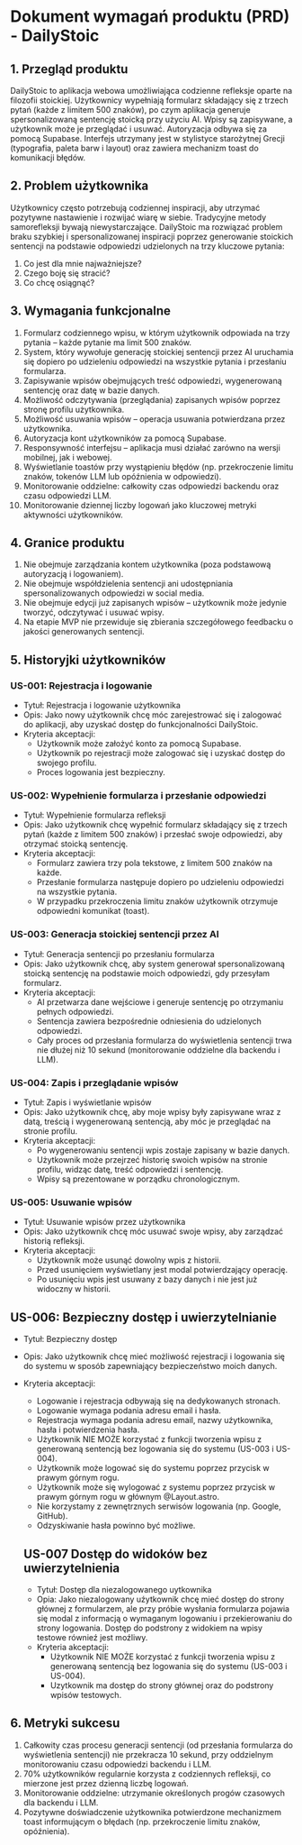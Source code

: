 # Dokument wymagań produktu (PRD) - DailyStoic

## 1. Przegląd produktu

DailyStoic to aplikacja webowa umożliwiająca codzienne refleksje oparte na filozofii stoickiej. Użytkownicy wypełniają formularz składający się z trzech pytań (każde z limitem 500 znaków), po czym aplikacja generuje spersonalizowaną sentencję stoicką przy użyciu AI. Wpisy są zapisywane, a użytkownik może je przeglądać i usuwać. Autoryzacja odbywa się za pomocą Supabase. Interfejs utrzymany jest w stylistyce starożytnej Grecji (typografia, paleta barw i layout) oraz zawiera mechanizm toast do komunikacji błędów.

## 2. Problem użytkownika

Użytkownicy często potrzebują codziennej inspiracji, aby utrzymać pozytywne nastawienie i rozwijać wiarę w siebie. Tradycyjne metody samorefleksji bywają niewystarczające. DailyStoic ma rozwiązać problem braku szybkiej i spersonalizowanej inspiracji poprzez generowanie stoickich sentencji na podstawie odpowiedzi udzielonych na trzy kluczowe pytania:

1. Co jest dla mnie najważniejsze?
2. Czego boję się stracić?
3. Co chcę osiągnąć?

## 3. Wymagania funkcjonalne

1. Formularz codziennego wpisu, w którym użytkownik odpowiada na trzy pytania – każde pytanie ma limit 500 znaków.
2. System, który wywołuje generację stoickiej sentencji przez AI uruchamia się dopiero po udzieleniu odpowiedzi na wszystkie pytania i przesłaniu formularza.
3. Zapisywanie wpisów obejmujących treść odpowiedzi, wygenerowaną sentencję oraz datę w bazie danych.
4. Możliwość odczytywania (przeglądania) zapisanych wpisów poprzez stronę profilu użytkownika.
5. Możliwość usuwania wpisów – operacja usuwania potwierdzana przez użytkownika.
6. Autoryzacja kont użytkowników za pomocą Supabase.
7. Responsywność interfejsu – aplikacja musi działać zarówno na wersji mobilnej, jak i webowej.
8. Wyświetlanie toastów przy wystąpieniu błędów (np. przekroczenie limitu znaków, tokenów LLM lub opóźnienia w odpowiedzi).
9. Monitorowanie oddzielne: całkowity czas odpowiedzi backendu oraz czasu odpowiedzi LLM.
10. Monitorowanie dziennej liczby logowań jako kluczowej metryki aktywności użytkowników.

## 4. Granice produktu

1. Nie obejmuje zarządzania kontem użytkownika (poza podstawową autoryzacją i logowaniem).
2. Nie obejmuje współdzielenia sentencji ani udostępniania spersonalizowanych odpowiedzi w social media.
3. Nie obejmuje edycji już zapisanych wpisów – użytkownik może jedynie tworzyć, odczytywać i usuwać wpisy.
4. Na etapie MVP nie przewiduje się zbierania szczegółowego feedbacku o jakości generowanych sentencji.

## 5. Historyjki użytkowników

### US-001: Rejestracja i logowanie

- Tytuł: Rejestracja i logowanie użytkownika
- Opis: Jako nowy użytkownik chcę móc zarejestrować się i zalogować do aplikacji, aby uzyskać dostęp do funkcjonalności DailyStoic.
- Kryteria akceptacji:
  - Użytkownik może założyć konto za pomocą Supabase.
  - Użytkownik po rejestracji może zalogować się i uzyskać dostęp do swojego profilu.
  - Proces logowania jest bezpieczny.

### US-002: Wypełnienie formularza i przesłanie odpowiedzi

- Tytuł: Wypełnienie formularza refleksji
- Opis: Jako użytkownik chcę wypełnić formularz składający się z trzech pytań (każde z limitem 500 znaków) i przesłać swoje odpowiedzi, aby otrzymać stoicką sentencję.
- Kryteria akceptacji:
  - Formularz zawiera trzy pola tekstowe, z limitem 500 znaków na każde.
  - Przesłanie formularza następuje dopiero po udzieleniu odpowiedzi na wszystkie pytania.
  - W przypadku przekroczenia limitu znaków użytkownik otrzymuje odpowiedni komunikat (toast).

### US-003: Generacja stoickiej sentencji przez AI

- Tytuł: Generacja sentencji po przesłaniu formularza
- Opis: Jako użytkownik chcę, aby system generował spersonalizowaną stoicką sentencję na podstawie moich odpowiedzi, gdy przesyłam formularz.
- Kryteria akceptacji:
  - AI przetwarza dane wejściowe i generuje sentencję po otrzymaniu pełnych odpowiedzi.
  - Sentencja zawiera bezpośrednie odniesienia do udzielonych odpowiedzi.
  - Cały proces od przesłania formularza do wyświetlenia sentencji trwa nie dłużej niż 10 sekund (monitorowanie oddzielne dla backendu i LLM).

### US-004: Zapis i przeglądanie wpisów

- Tytuł: Zapis i wyświetlanie wpisów
- Opis: Jako użytkownik chcę, aby moje wpisy były zapisywane wraz z datą, treścią i wygenerowaną sentencją, aby móc je przeglądać na stronie profilu.
- Kryteria akceptacji:
  - Po wygenerowaniu sentencji wpis zostaje zapisany w bazie danych.
  - Użytkownik może przejrzeć historię swoich wpisów na stronie profilu, widząc datę, treść odpowiedzi i sentencję.
  - Wpisy są prezentowane w porządku chronologicznym.

### US-005: Usuwanie wpisów

- Tytuł: Usuwanie wpisów przez użytkownika
- Opis: Jako użytkownik chcę móc usuwać swoje wpisy, aby zarządzać historią refleksji.
- Kryteria akceptacji:
  - Użytkownik może usunąć dowolny wpis z historii.
  - Przed usunięciem wyświetlany jest modal potwierdzający operację.
  - Po usunięciu wpis jest usuwany z bazy danych i nie jest już widoczny w historii.

## US-006: Bezpieczny dostęp i uwierzytelnianie

- Tytuł: Bezpieczny dostęp
- Opis: Jako użytkownik chcę mieć możliwość rejestracji i logowania się do systemu w sposób zapewniający bezpieczeństwo moich danych.
- Kryteria akceptacji:

  - Logowanie i rejestracja odbywają się na dedykowanych stronach.
  - Logowanie wymaga podania adresu email i hasła.
  - Rejestracja wymaga podania adresu email, nazwy uźytkownika, hasła i potwierdzenia hasła.
  - Użytkownik NIE MOŻE korzystać z funkcji tworzenia wpisu z generowaną sentencją bez logowania się do systemu (US-003 i US-004).
  - Użytkownik może logować się do systemu poprzez przycisk w prawym górnym rogu.
  - Użytkownik może się wylogować z systemu poprzez przycisk w prawym górnym rogu w głównym @Layout.astro.
  - Nie korzystamy z zewnętrznych serwisów logowania (np. Google, GitHub).
  - Odzyskiwanie hasła powinno być możliwe.

  ## US-007 Dostęp do widoków bez uwierzytelnienia

  - Tytuł: Dostęp dla niezalogowanego uytkownika
  - Opia: Jako niezalogowany uźytkownik chcę mieć dostęp do strony głównej z formularzem, ale przy próbie wysłania formularza pojawia się modal z informacją o wymaganym logowaniu i przekierowaniu do strony logowania. Dostęp do podstrony z widokiem na wpisy testowe równieź jest moźliwy.
  - Kryteria akceptacji:
    - Użytkownik NIE MOŻE korzystać z funkcji tworzenia wpisu z generowaną sentencją bez logowania się do systemu (US-003 i US-004).
    - Uzytkownik ma dostęp do strony głównej oraz do podstrony wpisów testowych.

## 6. Metryki sukcesu

1. Całkowity czas procesu generacji sentencji (od przesłania formularza do wyświetlenia sentencji) nie przekracza 10 sekund, przy oddzielnym monitorowaniu czasu odpowiedzi backendu i LLM.
2. 70% użytkowników regularnie korzysta z codziennych refleksji, co mierzone jest przez dzienną liczbę logowań.
3. Monitorowanie oddzielne: utrzymanie określonych progów czasowych dla backendu i LLM.
4. Pozytywne doświadczenie użytkownika potwierdzone mechanizmem toast informującym o błędach (np. przekroczenie limitu znaków, opóźnienia).

